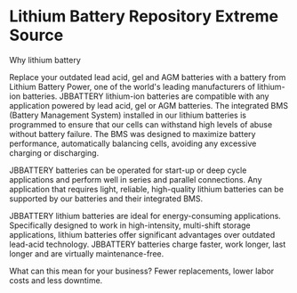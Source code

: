 # Lithium Battery Repository Extreme Source

Why lithium battery

Replace your outdated lead acid, gel and AGM batteries with a battery from Lithium Battery Power, one of the world's leading manufacturers of lithium-ion batteries.
JBBATTERY lithium-ion batteries are compatible with any application powered by lead acid, gel or AGM batteries. The integrated BMS (Battery Management System) installed in our lithium batteries is programmed to ensure that our cells can withstand high levels of abuse without battery failure. The BMS was designed to maximize battery performance, automatically balancing cells, avoiding any excessive charging or discharging.

JBBATTERY batteries can be operated for start-up or deep cycle applications and perform well in series and parallel connections. Any application that requires light, reliable, high-quality lithium batteries can be supported by our batteries and their integrated BMS.

JBBATTERY lithium batteries are ideal for energy-consuming applications. Specifically designed to work in high-intensity, multi-shift storage applications, lithium batteries offer significant advantages over outdated lead-acid technology. JBBATTERY batteries charge faster, work longer, last longer and are virtually maintenance-free.

What can this mean for your business? Fewer replacements, lower labor costs and less downtime.

